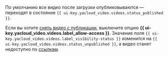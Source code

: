 По умолчанию все видео после загрузки опубликовываются — переходят в состояние `{{ ui-key.yacloud_video.videos.status_published }}`.

Если вы хотите [снять видео с публикации](../../video/operations/video/unpublish.md), выключите опцию **{{ ui-key.yacloud_video.videos.label_allow-access }}**. Значение поля `{{ ui-key.yacloud_video.videos.label_visibility-status }}` изменится на `{{ ui-key.yacloud_video.videos.status_unpublished }}`, а видео станет недоступно по [ссылкам](../../video/operations/video/get-link.md).